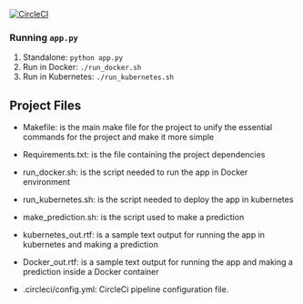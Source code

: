 [![CircleCI](https://circleci.com/gh/mahmuuud/project-ml-microservice-kubernetes.svg?style=svg)](https://circleci.com/pipelines/gh/mahmuuud/project-ml-microservice-kubernetes)


### Running `app.py`

1. Standalone:  `python app.py`
2. Run in Docker:  `./run_docker.sh`
3. Run in Kubernetes:  `./run_kubernetes.sh`

## Project Files
* Makefile: is the main make file for the project to unify the essential commands for the project and make it more simple

* Requirements.txt: is the file containing the project dependencies

* run_docker.sh: is the script needed to run the app in Docker environment

* run_kubernetes.sh: is the script needed to deploy the app in kubernetes

* make_prediction.sh: is the script used to make a prediction

* kubernetes_out.rtf: is a sample text output for running the app in kubernetes and making a prediction

* Docker_out.rtf: is a sample text output for running the app and making a prediction inside a Docker container

* .circleci/config.yml: CircleCi pipeline configuration file.
